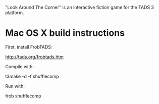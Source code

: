 "Look Around The Corner" is an interactive fiction game for the TADS 3 platform.

Mac OS X build instructions
===========================

First, install FrobTADS:

  http://tads.org/frobtads.htm

Compile with:

  t3make -d -f shufflecomp

Run with:

  frob shufflecomp

